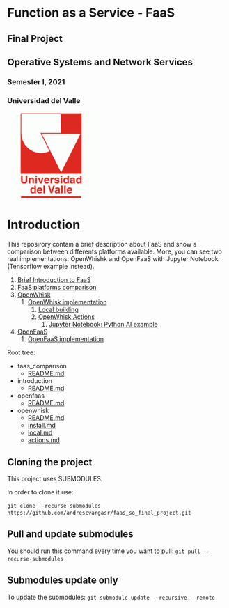 Function as a Service - FaaS
===

Final Project
---

## Operative Systems and Network Services
### Semester I, 2021
### Universidad del Valle
![Logo Univalle](logo_UV.gif)



# Introduction

This reposirory contain a brief description about FaaS and show a comparison between differents platforms available. More, you can see two real implementations: OpenWhishk and OpenFaaS with Jupyter Notebook (Tensorflow example instead).

1. [Brief Introduction to FaaS](introduction/README.md)
2. [FaaS platforms comparison](faas_comparison/README.md)
3. [OpenWhisk](openwhisk/README.md)
   1. [OpenWhisk implementation](openwhisk/install.md)
      1. [Local building](openwhisk/local.md)
      2. [OpenWhisk Actions](openwhisk/actions.md)
         1. [Jupyter Notebook: Python AI example](openwhisk/python_AI_example.md)
4. [OpenFaaS](openfaas/README.md)
   1. [OpenFaaS implementation](openfaas/install.md)

Root tree:

- faas_comparison
  - [README.md](faas_comparison/README.md)
- introduction
  - [README.md](introduction/README.md)
- openfaas
  - [README.md](openfaas/README.md)
- openwhisk  
  - [README.md](openwhisk/README.md)
  - [install.md](openwhisk/install.md)
  - [local.md](openwhisk/local.md)
  - [actions.md](openwhisk/actions.md)


## Cloning the project

This project uses SUBMODULES.

In order to clone it use:

```
git clone --recurse-submodules https://github.com/andrescvargasr/faas_so_final_project.git
```

## Pull and update submodules

You should run this command every time you want to pull:
`git pull --recurse-submodules`

## Submodules update only

To update the submodules:
`git submodule update --recursive --remote`